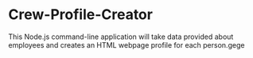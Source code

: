 # Crew-Profile-Creator
This  Node.js command-line application will take data provided about employees and creates an HTML webpage profile for each person.gege

